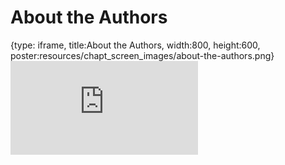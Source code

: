 # About the Authors
 
{type: iframe, title:About the Authors, width:800, height:600, poster:resources/chapt_screen_images/about-the-authors.png}
![](https://datatrail-jhu.github.io/09_dataanalysis/no_toc/about-the-authors.html)
 

 
